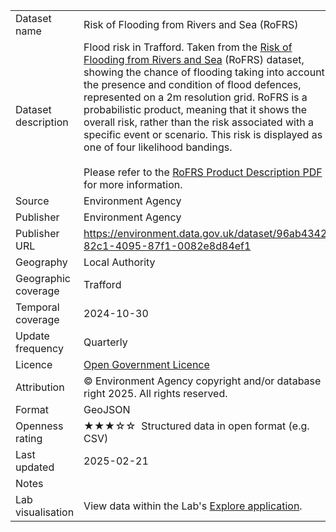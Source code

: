 <table>
<tr>
	<td>Dataset name</td>
	<td>Risk of Flooding from Rivers and Sea (RoFRS)</td>
</tr>
<tr>
	<td>Dataset description</td>
	<td>Flood risk in Trafford. Taken from the <a href="https://environment.data.gov.uk/dataset/96ab4342-82c1-4095-87f1-0082e8d84ef1">Risk of Flooding from Rivers and Sea</a> (RoFRS) dataset, showing the chance of flooding taking into account the presence and condition of flood defences, represented on a 2m resolution grid. RoFRS is a probabilistic product, meaning that it shows the overall risk, rather than the risk associated with a specific event or scenario. This risk is displayed as one of four likelihood bandings.<br /><br />Please refer to the <a href="https://environment.data.gov.uk/api/file/download?fileDataSetId=cf7e9513-2004-4ab7-befa-12294eedde0f&fileName=RoFRS%20Product%20Description.pdf">RoFRS Product Description PDF</a> for more information.</td>
</tr>
<tr>
	<td>Source</td>
	<td>Environment Agency</td>
</tr>
<tr>
	<td>Publisher</td>
	<td>Environment Agency</td>
</tr>
<tr>
	<td>Publisher URL</td>
	<td><a href="https://environment.data.gov.uk/dataset/96ab4342-82c1-4095-87f1-0082e8d84ef1">https://environment.data.gov.uk/dataset/96ab4342-82c1-4095-87f1-0082e8d84ef1</a></td>
</tr>
<tr>
	<td>Geography</td>
	<td>Local Authority</td>
</tr>
<tr>
	<td>Geographic coverage</td>
	<td>Trafford</td>
</tr>
<tr>
	<td>Temporal coverage</td>
	<td>2024-10-30</td>
</tr>
<tr>
	<td>Update frequency</td>
	<td>Quarterly</td>
</tr>
<tr>
	<td>Licence</td>
	<td><a href="http://www.nationalarchives.gov.uk/doc/open-government-licence/version/3/">Open Government Licence</a></td>
</tr>
<tr>
	<td>Attribution</td>
	<td>© Environment Agency copyright and/or database right 2025. All rights reserved.</td>
</tr>
<tr>
	<td>Format</td>
	<td>GeoJSON</td>
</tr>
<tr>
	<td>Openness rating</td>
	<td>&#9733&#9733&#9733&#9734&#9734&nbsp; Structured data in open format (e.g. CSV)</td>
</tr>
<tr>
	<td>Last updated</td>
	<td>2025-02-21</td>
</tr>
<tr>
	<td>Notes</td>
	<td></td>
</tr>
<tr>
	<td>Lab visualisation</td>
	<td>View data within the Lab's <a href="https://www.trafforddatalab.io/maps/explore/index.html?dataset=flood_risk">Explore application</a>.</td>
</tr>
</table>
